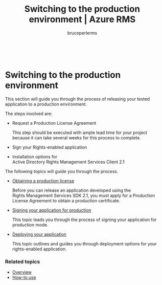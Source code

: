 ﻿---
# required metadata

title: Switching to the production environment | Azure RMS
description: This topic will guide you through the process of releasing your tested application to a production environment.
keywords:
author: bruceperlerms
manager: mbaldwin
ms.date: 04/28/2016
ms.topic: article
ms.prod: azure
ms.service: rights-management
ms.technology: techgroup-identity
ms.assetid: 376c08d9-51e8-46c9-b2d2-426f648f7e4d

# optional metadata

#ROBOTS:
audience: developer
#ms.devlang:
ms.reviewer: shubhamp
ms.suite: ems
#ms.tgt_pltfrm:
#ms.custom:

---

﻿
# Switching to the production environment

This section will guide you through the process of releasing your tested application to a production environment.

The steps involved are:

-   Request a Production License Agreement

    This step should be executed with ample lead time for your project because it can take several weeks for this process to complete.

-   Sign your Rights-enabled application
-   Installation options for Active Directory Rights Management Services Client 2.1

The following topics will guide you through the process.

- [Obtaining a production license](obtaining_a_production_license.md)

  Before you can release an application developed using the Rights Management Services SDK 2.1, you must apply for a Production License Agreement to obtain a production certificate.
- [Signing your application for production](signing_your_application_for_production.md)

  This topic leads you through the process of signing your application for production mode.

- [Deploying your application](deploying_your_application.md)

  This topic outlines and guides you through deployment options for your rights-enabled application.
 

### Related topics

* [Overview](ad_rms_overview.md)
* [How-to use](how_to_use_msipc.md)
 

 
